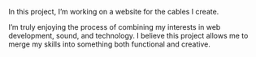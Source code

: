 In this project, I’m working on a website for the cables I create. 

I’m truly enjoying the process of combining my interests in web development, sound, and technology. I believe this project allows me to merge my skills into something both functional and creative.
